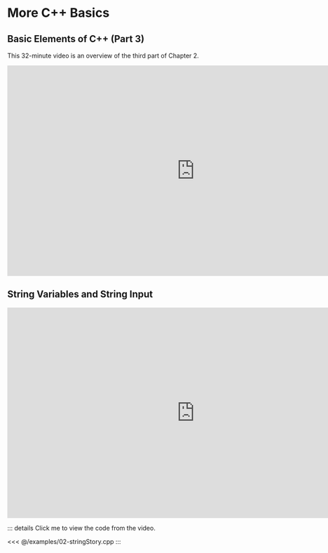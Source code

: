 More C++ Basics
===============

Basic Elements of C++ (Part 3)
------------------------------

This 32-minute video is an overview of the third part of Chapter 2.

<div class="youtube">
<div><iframe width="853" height="480" src="https://www.youtube-nocookie.com/embed/XPnJDC06XMM?rel=0&amp;showinfo=0" frameborder="0" allow="autoplay; encrypted-media" allowfullscreen="allowfullscreen"></iframe></div>
</div>

String Variables and String Input
---------------------------------

<div class="youtube">
<div><iframe width="853" height="480" src="https://www.youtube-nocookie.com/embed/Md3JPZqMaqY?rel=0&amp;showinfo=0" frameborder="0" allow="accelerometer; autoplay; encrypted-media; gyroscope; picture-in-picture" allowfullscreen="allowfullscreen"></iframe></div>
</div>

::: details Click me to view the code from the video.

<<< @/examples/02-stringStory.cpp
:::